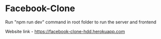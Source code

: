 # Facebook-Clone

Run "npm run dev" command in root folder to run the server and frontend

Website link - https://facebook-clone-hdd.herokuapp.com
